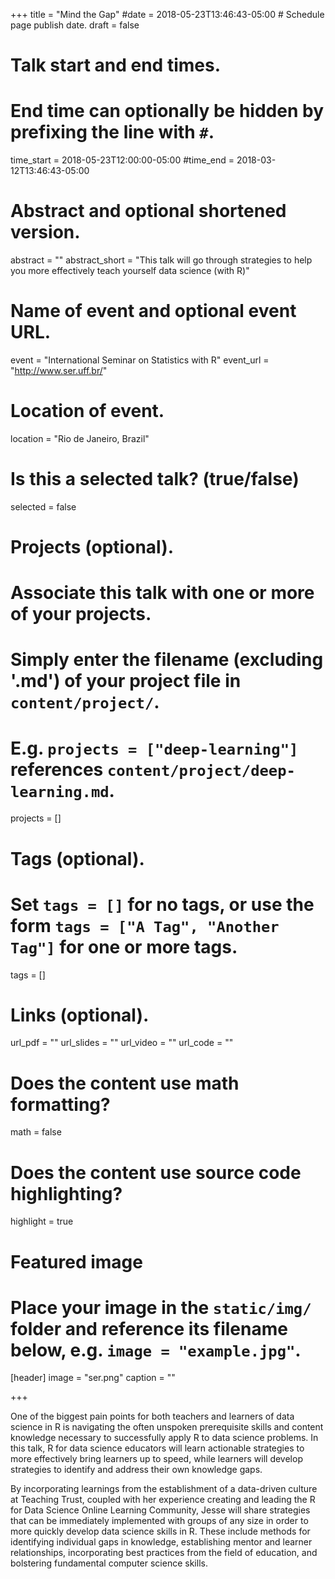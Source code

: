 +++
title = "Mind the Gap"
#date = 2018-05-23T13:46:43-05:00  # Schedule page publish date.
draft = false

# Talk start and end times.
#   End time can optionally be hidden by prefixing the line with `#`.
time_start = 2018-05-23T12:00:00-05:00
#time_end = 2018-03-12T13:46:43-05:00

# Abstract and optional shortened version.
abstract = ""
abstract_short = "This talk will go through strategies to help you more effectively teach yourself data science (with R)"

# Name of event and optional event URL.
event = "International Seminar on Statistics with R"
event_url = "http://www.ser.uff.br/"

# Location of event.
location = "Rio de Janeiro, Brazil"

# Is this a selected talk? (true/false)
selected = false

# Projects (optional).
#   Associate this talk with one or more of your projects.
#   Simply enter the filename (excluding '.md') of your project file in `content/project/`.
#   E.g. `projects = ["deep-learning"]` references `content/project/deep-learning.md`.
projects = []

# Tags (optional).
#   Set `tags = []` for no tags, or use the form `tags = ["A Tag", "Another Tag"]` for one or more tags.
tags = []

# Links (optional).
url_pdf = ""
url_slides = ""
url_video = ""
url_code = ""

# Does the content use math formatting?
math = false

# Does the content use source code highlighting?
highlight = true

# Featured image
# Place your image in the `static/img/` folder and reference its filename below, e.g. `image = "example.jpg"`.
[header]
image = "ser.png"
caption = ""

+++


One of the biggest pain points for both teachers and learners of data science in R is navigating the often unspoken prerequisite skills and content knowledge necessary to successfully apply R to data science problems. In this talk, R for data science educators will learn actionable strategies to more effectively bring learners up to speed, while learners will develop strategies to identify and address their own knowledge gaps. 

By incorporating learnings from the establishment of a data-driven culture at Teaching Trust, coupled with her experience creating and leading the R for Data Science Online Learning Community, Jesse will share strategies that can be immediately implemented with groups of any size in order to more quickly develop data science skills in R. These include methods for identifying individual gaps in knowledge, establishing mentor and learner relationships, incorporating best practices from the field of education, and bolstering fundamental computer science skills.

